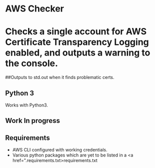 # AWS Checker #

# Checks a single account for AWS Certificate Transparency Logging enabled, and outputs a warning to the console.

##Outputs to std.out when it finds problematic certs.

## Python 3
Works with Python3. 

## Work In progress

## Requirements

* AWS CLI configured with working credentials.
* Various python packages which are yet to be listed in a <a href=".requirements.txt>requirements.txt</a>
